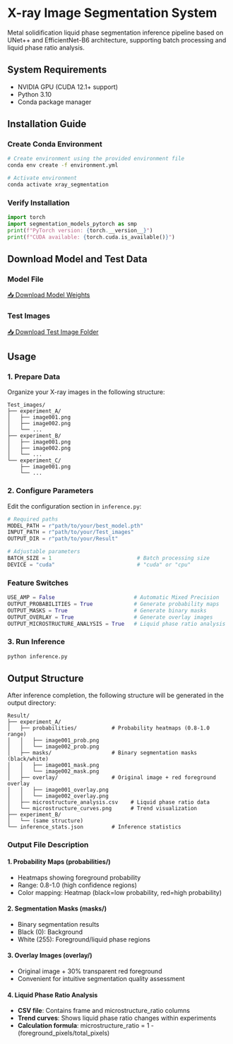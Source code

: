 # X-ray Image Segmentation System

Metal solidification liquid phase segmentation inference pipeline based on UNet++ and EfficientNet-B6 architecture, supporting batch processing and liquid phase ratio analysis.

## System Requirements

- NVIDIA GPU (CUDA 12.1+ support)
- Python 3.10
- Conda package manager

## Installation Guide

### Create Conda Environment
```bash
# Create environment using the provided environment file
conda env create -f environment.yml

# Activate environment
conda activate xray_segmentation
```

### Verify Installation
```python
import torch
import segmentation_models_pytorch as smp
print(f"PyTorch version: {torch.__version__}")
print(f"CUDA available: {torch.cuda.is_available()}")
```

## Download Model and Test Data

### Model File
[📥 Download Model
Weights](https://drive.google.com/file/d/1EOSEyY2xvzZKMjvZ1kIH6SePHBQWcDOU/view?usp=drive_link)

### Test Images
[📥 Download Test Image 
Folder](https://drive.google.com/drive/folders/1vCsBLM4t3umcqe1AxLDB42kFBTZmZZju?usp=drive_link)

## Usage

### 1. Prepare Data
Organize your X-ray images in the following structure:
```
Test_images/
├── experiment_A/
│   ├── image001.png
│   ├── image002.png
│   └── ...
├── experiment_B/
│   ├── image001.png
│   ├── image002.png
│   └── ...
└── experiment_C/
    ├── image001.png
    └── ...
```

### 2. Configure Parameters
Edit the configuration section in `inference.py`:

```python
# Required paths
MODEL_PATH = r"path/to/your/best_model.pth"
INPUT_PATH = r"path/to/your/Test_images"
OUTPUT_DIR = r"path/to/your/Result"

# Adjustable parameters
BATCH_SIZE = 1                           # Batch processing size
DEVICE = "cuda"                          # "cuda" or "cpu"
```

### Feature Switches
```python
USE_AMP = False                         # Automatic Mixed Precision
OUTPUT_PROBABILITIES = True             # Generate probability maps
OUTPUT_MASKS = True                     # Generate binary masks
OUTPUT_OVERLAY = True                   # Generate overlay images
OUTPUT_MICROSTRUCTURE_ANALYSIS = True   # Liquid phase ratio analysis
```

### 3. Run Inference
```bash
python inference.py
```

## Output Structure

After inference completion, the following structure will be generated in the output directory:

```
Result/
├── experiment_A/
│   ├── probabilities/           # Probability heatmaps (0.8-1.0 range)
│   │   ├── image001_prob.png
│   │   └── image002_prob.png
│   ├── masks/                   # Binary segmentation masks (black/white)
│   │   ├── image001_mask.png
│   │   └── image002_mask.png
│   ├── overlay/                 # Original image + red foreground overlay
│   │   ├── image001_overlay.png
│   │   └── image002_overlay.png
│   ├── microstructure_analysis.csv    # Liquid phase ratio data
│   └── microstructure_curves.png      # Trend visualization
├── experiment_B/
│   └── (same structure)
└── inference_stats.json         # Inference statistics
```

### Output File Description

#### 1. Probability Maps (probabilities/)
- Heatmaps showing foreground probability
- Range: 0.8-1.0 (high confidence regions)
- Color mapping: Heatmap (black=low probability, red=high probability)

#### 2. Segmentation Masks (masks/)
- Binary segmentation results
- Black (0): Background
- White (255): Foreground/liquid phase regions

#### 3. Overlay Images (overlay/)
- Original image + 30% transparent red foreground
- Convenient for intuitive segmentation quality assessment

#### 4. Liquid Phase Ratio Analysis
- **CSV file**: Contains frame and microstructure_ratio columns
- **Trend curves**: Shows liquid phase ratio changes within experiments
- **Calculation formula**: microstructure_ratio = 1 - (foreground_pixels/total_pixels)
